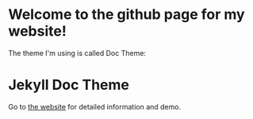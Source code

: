 # Welcome to the github page for my website!

The theme I'm using is called Doc Theme:

# Jekyll Doc Theme

Go to [the website](https://aksakalli.github.io/jekyll-doc-theme/) for detailed information and demo.


